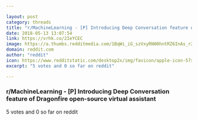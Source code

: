 ```yaml
---

layout: post
category: threads
title: "r/MachineLearning - [P] Introducing Deep Conversation feature of Dragonfire open-source virtual assistant"
date: 2018-05-13 13:07:54
link: https://vrhk.co/2IeYCEC
image: https://a.thumbs.redditmedia.com/1BqWi_iG_szVxyRN00hntRZ6InAs_rZvofp2oCA3wG0.jpg
domain: reddit.com
author: "reddit"
icon: https://www.redditstatic.com/desktop2x/img/favicon/apple-icon-57x57.png
excerpt: "5 votes and 0 so far on reddit"

---
```


### r/MachineLearning - [P] Introducing Deep Conversation feature of Dragonfire open-source virtual assistant

5 votes and 0 so far on reddit